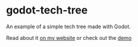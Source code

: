 # godot-tech-tree
An example of a simple tech tree made with Godot.

Read about it [on my website](https://joecreager.com/godot-tech-tree/) or check out the [demo](https://pdxgames.itch.io/simple-godot-tech-tree)
